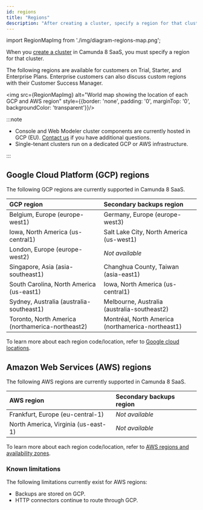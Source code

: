 ```yaml
---
id: regions
title: "Regions"
description: "After creating a cluster, specify a region for that cluster. Read on for details of Google Cloud Platform regions currently supported in Camunda 8 SaaS."
---
```


import RegionMapImg from './img/diagram-regions-map.png';

When you [create a cluster](/components/console/manage-clusters/create-cluster.md) in Camunda 8 SaaS, you must specify a region for that cluster.

The following regions are available for customers on Trial, Starter, and Enterprise Plans. Enterprise customers can also discuss custom regions with their Customer Success Manager.

<img src={RegionMapImg} alt="World map showing the location of each GCP and AWS region" style={{border: 'none', padding: '0', marginTop: '0', backgroundColor: 'transparent'}}/>

:::note

- Console and Web Modeler cluster components are currently hosted in GCP (EU). [Contact us](/reference/contact.md) if you have additional questions.
- Single-tenant clusters run on a dedicated GCP or AWS infrastructure.

:::

## Google Cloud Platform (GCP) regions

The following GCP regions are currently supported in Camunda 8 SaaS.

| GCP region                                       | Secondary backups region                          |
| :----------------------------------------------- | :------------------------------------------------ |
| Belgium, Europe (europe-west1)                   | Germany, Europe (europe-west3)                    |
| Iowa, North America (us-central1)                | Salt Lake City, North America (us-west1)          |
| London, Europe (europe-west2)                    | _Not available_                                   |
| Singapore, Asia (asia-southeast1)                | Changhua County, Taiwan (asia-east1)              |
| South Carolina, North America (us-east1)         | Iowa, North America (us-central1)                 |
| Sydney, Australia (australia-southeast1)         | Melbourne, Australia (australia-southeast2)       |
| Toronto, North America (northamerica-northeast2) | Montréal, North America (northamerica-northeast1) |

To learn more about each region code/location, refer to [Google cloud locations](https://cloud.google.com/about/locations).

## Amazon Web Services (AWS) regions

The following AWS regions are currently supported in Camunda 8 SaaS.

| AWS region                          | Secondary backups region |
| :---------------------------------- | :----------------------- |
| Frankfurt, Europe (eu-central-1)    | _Not available_          |
| North America, Virginia (us-east-1) | _Not available_          |

To learn more about each region code/location, refer to [AWS regions and availability zones](https://aws.amazon.com/about-aws/global-infrastructure/regions_az/).

### Known limitations

The following limitations currently exist for AWS regions:

- Backups are stored on GCP.
- HTTP connectors continue to route through GCP.
